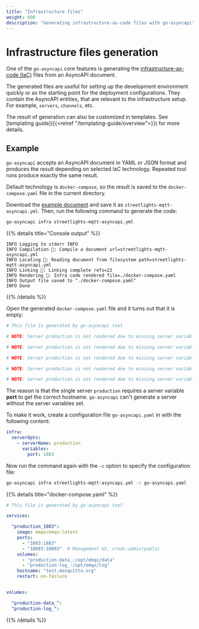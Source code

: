 ```yaml
---
title: "Infrastructure files"
weight: 600
description: "Generating infrastructure-as-code files with go-asyncapi"
---
```


# Infrastructure files generation

One of the `go-asyncapi` core features is generating the 
[infrastructure-as-code (IaC)](https://en.wikipedia.org/wiki/Infrastructure_as_code) files from an AsyncAPI document. 

The generated files are useful for setting up the development environment quickly or as the starting point 
for the deployment configurations.
They contain the AsyncAPI entities, that are relevant to the infrastructure setup. For example, `servers`, `channels`, etc.

The result of generation can also be customized in templates. 
See [templating guide]({{<relref "/templating-guide/overview">}}) for more details.

## Example

`go-asyncapi` accepts an AsyncAPI document in YAML or JSON format and produces the result depending on selected IaC technology.
Repeated tool runs produce exactly the same result.

Default technology is `docker-compose`, so the result is saved to the `docker-compose.yaml` file in the current directory.

Download the [example document](https://github.com/asyncapi/spec/blob/master/examples/streetlights-mqtt-asyncapi.yml)
and save it as `streetlights-mqtt-asyncapi.yml`. Then, run the following command to generate the code:

```bash
go-asyncapi infra streetlights-mqtt-asyncapi.yml
```

{{% details title="Console output" %}}
```console
INFO Logging to stderr INFO
INFO Compilation 🔨: Compile a document url=streetlights-mqtt-asyncapi.yml
INFO Locating 📡: Reading document from filesystem path=streetlights-mqtt-asyncapi.yml
INFO Linking 🔗: Linking complete refs=22
INFO Rendering 🎨: Infra code rendered file=./docker-compose.yaml
INFO Output file saved to "./docker-compose.yaml"
INFO Done
```
{{% /details %}}

Open the generated `docker-compose.yaml` file and it turns out that it is empty:

```yaml
# This file is generated by go-asyncapi tool

# NOTE: Server production is not rendered due to missing server variables in the go-asyncapi configuration

# NOTE: Server production is not rendered due to missing server variables in the go-asyncapi configuration

# NOTE: Server production is not rendered due to missing server variables in the go-asyncapi configuration

# NOTE: Server production is not rendered due to missing server variables in the go-asyncapi configuration

# NOTE: Server production is not rendered due to missing server variables in the go-asyncapi configuration
```

The reason is that the single server `production` requires a server variable **port** to get the correct hostname.
`go-asyncapi` can't generate a server without the server variables set.

To make it work, create a configuration file `go-asyncapi.yaml` in with the following content:

```yaml
infra:
  serverOpts:
    - serverName: production
      variables:
        port: 1883
```

Now run the command again with the `-c` option to specify the configuration file:

```bash
go-asyncapi infra streetlights-mqtt-asyncapi.yml -c go-asyncapi.yaml
```

{{% details title="docker-compose.yaml" %}}
```yaml
# This file is generated by go-asyncapi tool

services:

  "production_1883":
    image: emqx/emqx:latest
    ports:
      - "1883:1883"
      - "18083:18083"  # Management UI, creds:admin/public
    volumes:
      - "production-data_:/opt/emqx/data"
      - "production-log_:/opt/emqx/log"
    hostname: "test.mosquitto.org"
    restart: on-failure


volumes:

  "production-data_":
  "production-log_":
```
{{% /details %}}
